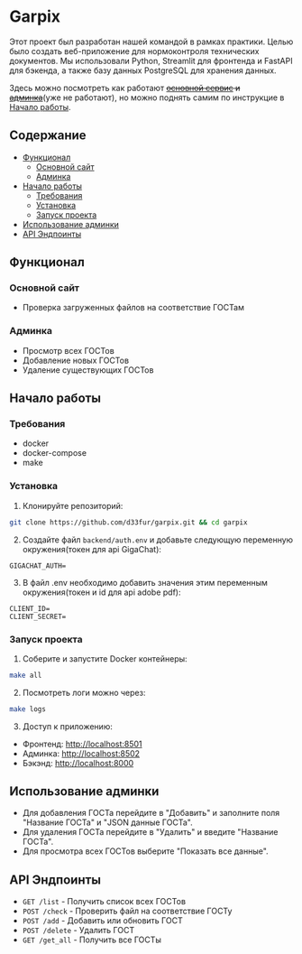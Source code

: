 # Garpix

Этот проект был разработан нашей командой в рамках практики. Целью было создать веб-приложение для нормоконтроля технических документов. Мы использовали Python, Streamlit для фронтенда и FastAPI для бэкенда, а также базу данных PostgreSQL для хранения данных.

Здесь можно посмотреть как работают ~~[основной сервис](http://85.92.110.57:8501/) и [админка](http://85.92.110.57:8502/)~~(уже не работают), но можно поднять самим по инструкцие в [Начало работы](#начало-работы).

## Содержание

- [Функционал](#функционал)
  - [Основной сайт](#основной-сайт)
  - [Админка](#админка)
- [Начало работы](#начало-работы)
  - [Требования](#требования)
  - [Установка](#установка)
  - [Запуск проекта](#запуск-проекта)
- [Использование админки](#использование-админки)
- [API Эндпоинты](#api-эндпоинты)

## Функционал

### Основной сайт

- Проверка загруженных файлов на соответствие ГОСТам

### Админка

- Просмотр всех ГОСТов
- Добавление новых ГОСТов
- Удаление существующих ГОСТов

## Начало работы

### Требования

- docker
- docker-compose
- make

### Установка

1. Клонируйте репозиторий:

```bash
git clone https://github.com/d33fur/garpix.git && cd garpix
```


2. Создайте файл `backend/auth.env` и добавьте следующую переменную окружения(токен для api GigaChat):

```auth.env
GIGACHAT_AUTH=
```

3. В файл .env необходимо добавить значения этим переменным окружения(токен и id для api adobe pdf):

```.env
CLIENT_ID=
CLIENT_SECRET=
```

### Запуск проекта

1. Соберите и запустите Docker контейнеры:

```bash
make all
```

2. Посмотреть логи можно через:

```bash
make logs
```

3. Доступ к приложению:

- Фронтенд: [http://localhost:8501](http://localhost:8501)
- Админка: [http://localhost:8502](http://localhost:8502)
- Бэкэнд: [http://localhost:8000](http://localhost:8000)

## Использование админки

- Для добавления ГОСТа перейдите в "Добавить" и заполните поля "Название ГОСТа" и "JSON данные ГОСТа".
- Для удаления ГОСТа перейдите в "Удалить" и введите "Название ГОСТа".
- Для просмотра всех ГОСТов выберите "Показать все данные".

## API Эндпоинты

- `GET /list` - Получить список всех ГОСТов
- `POST /check` - Проверить файл на соответствие ГОСТу
- `POST /add` - Добавить или обновить ГОСТ
- `POST /delete` - Удалить ГОСТ
- `GET /get_all` - Получить все ГОСТы
